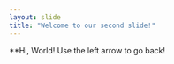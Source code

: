 ```yaml
---
layout: slide
title: "Welcome to our second slide!"
---
```

**Hi, World!
Use the left arrow to go back!
